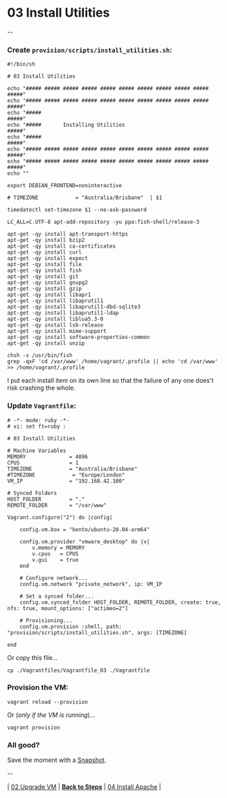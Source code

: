 # 03 Install Utilities

--

### Create `provision/scripts/install_utilities.sh`:

```
#!/bin/sh

# 03 Install Utilities

echo "##### ##### ##### ##### ##### ##### ##### ##### ##### ##### #####"
echo "##### ##### ##### ##### ##### ##### ##### ##### ##### ##### #####"
echo "#####                                                       #####"
echo "#####       Installing Utilities                            #####"
echo "#####                                                       #####"
echo "##### ##### ##### ##### ##### ##### ##### ##### ##### ##### #####"
echo "##### ##### ##### ##### ##### ##### ##### ##### ##### ##### #####"
echo ""

export DEBIAN_FRONTEND=noninteractive

# TIMEZONE            = "Australia/Brisbane"  | $1

timedatectl set-timezone $1 --no-ask-password

LC_ALL=C.UTF-8 apt-add-repository -yu ppa:fish-shell/release-3

apt-get -qy install apt-transport-https
apt-get -qy install bzip2
apt-get -qy install ca-certificates
apt-get -qy install curl
apt-get -qy install expect
apt-get -qy install file
apt-get -qy install fish
apt-get -qy install git
apt-get -qy install gnupg2
apt-get -qy install gzip
apt-get -qy install libapr1
apt-get -qy install libaprutil1
apt-get -qy install libaprutil1-dbd-sqlite3
apt-get -qy install libaprutil1-ldap
apt-get -qy install liblua5.3-0
apt-get -qy install lsb-release
apt-get -qy install mime-support
apt-get -qy install software-properties-common
apt-get -qy install unzip

chsh -s /usr/bin/fish
grep -qxF 'cd /var/www' /home/vagrant/.profile || echo 'cd /var/www' >> /home/vagrant/.profile
```

I put each install item on its own line so that the failure of any one does't risk crashing the whole.

### Update `Vagrantfile`:

```
# -*- mode: ruby -*-
# vi: set ft=ruby :

# 03 Install Utilities

# Machine Variables
MEMORY              = 4096
CPUS                = 1
TIMEZONE            = "Australia/Brisbane"
#TIMEZONE            = "Europe/London"
VM_IP               = "192.168.42.100"

# Synced Folders
HOST_FOLDER         = "."
REMOTE_FOLDER       = "/var/www"

Vagrant.configure("2") do |config|

	config.vm.box = "bento/ubuntu-20.04-arm64"

	config.vm.provider "vmware_desktop" do |v|
		v.memory = MEMORY
		v.cpus   = CPUS
		v.gui    = true
	end

	# Configure network...
	config.vm.network "private_network", ip: VM_IP

	# Set a synced folder...
	config.vm.synced_folder HOST_FOLDER, REMOTE_FOLDER, create: true, nfs: true, mount_options: ["actimeo=2"]

	# Provisioning...
	config.vm.provision :shell, path: "provision/scripts/install_utilities.sh", args: [TIMEZONE]

end
```

Or copy this file...

```
cp ./Vagrantfiles/Vagrantfile_03 ./Vagrantfile
```

### Provision the VM:

```
vagrant reload --provision
```

Or (*only if the VM is running*)...

```
vagrant provision
```

### All good?

Save the moment with a [Snapshot](./Snapshots.md).

--

| [02 Upgrade VM](./02_Upgrade_VM.md)
| [**Back to Steps**](../README.md)
| [04 Install Apache](./04_Install_Apache.md)
|
